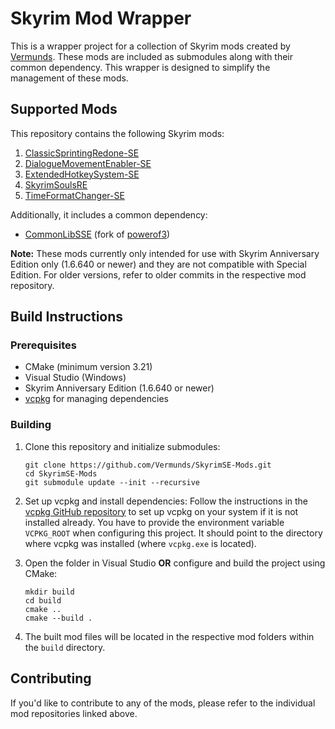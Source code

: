 # Skyrim Mod Wrapper

This is a wrapper project for a collection of Skyrim mods created by [Vermunds](https://github.com/Vermunds). These mods are included as submodules along with their common dependency. This wrapper is designed to simplify the management of these mods. 

## Supported Mods

This repository contains the following Skyrim mods:

1. [ClassicSprintingRedone-SE](https://github.com/Vermunds/ClassicSprintingRedone-SE/)
2. [DialogueMovementEnabler-SE](https://github.com/Vermunds/DialogueMovementEnabler-SE)
3. [ExtendedHotkeySystem-SE](https://github.com/Vermunds/ExtendedHotkeySystem-SE)
4. [SkyrimSoulsRE](https://github.com/Vermunds/SkyrimSoulsRE)
5. [TimeFormatChanger-SE](https://github.com/Vermunds/TimeFormatChanger-SE)

Additionally, it includes a common dependency:

- [CommonLibSSE](https://github.com/Vermunds/CommonLibSSE) (fork of [powerof3](https://github.com/powerof3/CommonLibSSE))

**Note:** These mods currently only intended for use with Skyrim Anniversary Edition only (1.6.640 or newer) and they are not compatible with Special Edition. For older versions, refer to older commits in the respective mod repository.

## Build Instructions

### Prerequisites

- CMake (minimum version 3.21)
- Visual Studio (Windows)
- Skyrim Anniversary Edition (1.6.640 or newer)
- [vcpkg](https://github.com/microsoft/vcpkg) for managing dependencies

### Building

1. Clone this repository and initialize submodules:

   ```shell
   git clone https://github.com/Vermunds/SkyrimSE-Mods.git
   cd SkyrimSE-Mods
   git submodule update --init --recursive
   ```

2. Set up vcpkg and install dependencies:
   Follow the instructions in the [vcpkg GitHub repository](https://github.com/microsoft/vcpkg) to set up vcpkg on your system if it is not installed already.
   You have to provide the environment variable `VCPKG_ROOT` when configuring this project. It should point to the directory where vcpkg was installed (where `vcpkg.exe` is located).

4. Open the folder in Visual Studio **OR** configure and build the project using CMake:

   ```shell
   mkdir build
   cd build
   cmake ..
   cmake --build .
   ```

5. The built mod files will be located in the respective mod folders within the `build` directory.

## Contributing

If you'd like to contribute to any of the mods, please refer to the individual mod repositories linked above.
